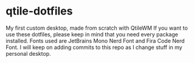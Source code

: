 # qtile-dotfiles
My first custom desktop, made from scratch with QtileWM
If you want to use these dotfiles, please keep in mind that you need every package installed.
Fonts used are JetBrains Mono Nerd Font and Fira Code Nerd Font.
I will keep on adding commits to this repo as I change stuff in my personal desktop.
